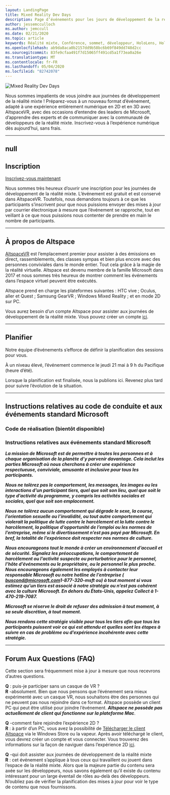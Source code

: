 ```yaml
---
layout: LandingPage
title: Mixed Reality Dev Days
description: Page d’événements pour les jours de développement de la réalité mixte
author: jessemcculloch
ms.author: jemccull
ms.date: 02/21/2020
ms.topic: article
keywords: Réalité mixte, Conférence, sommet, développeur, HoloLens, HoloLens 2, Kinect
ms.openlocfilehash: ab9da8aca0b2157dd9b58bc6b69f849dd748d2cc
ms.sourcegitcommit: 83fe9cfaa491f7d15065ff491cd5a1f73ea0a26e
ms.translationtype: MT
ms.contentlocale: fr-FR
ms.lasthandoff: 05/04/2020
ms.locfileid: "82742078"
---
```

![Mixed Reality Dev Days](images/MRDD/MRDevDaysBanner.png)

Nous sommes impatients de vous joindre aux journées de développement de la réalité mixte ! Préparez-vous à un nouveau format d’événement, adapté à une expérience entièrement numérique en 2D et en 3D avec AltspaceVR, avec des occasions d’entendre des leaders de Microsoft, d’apprendre des experts et de communiquer avec la communauté de développeurs de la réalité mixte. Inscrivez-vous à l’expérience numérique dès aujourd’hui, sans frais.

---
null
---

## <a name="registration"></a>Inscription

[Inscrivez-vous maintenant](https://mixedrealityprod.microsoftcrmportals.com/MRDDRegistration/)

Nous sommes très heureux d’ouvrir une inscription pour les journées de développement de la réalité mixte.  L’événement est gratuit et est conservé dans AltspaceVR. Toutefois, nous demandons toujours à ce que les participants s’inscrivent pour que nous puissions envoyer des mises à jour par courrier électronique à mesure que l’événement se rapproche, tout en veillant à ce que nous puissions nous contenter de prendre en main le nombre de participants.

---

## <a name="about-altspace"></a>À propos de Altspace

[AltspaceVR](https://altvr.com/) est l’emplacement premier pour assister à des émissions en direct, rassemblements, des classes sympas et bien plus encore avec des personnes conviviales dans le monde entier. Tout cela grâce à la magie de la réalité virtuelle.  Altspace est devenu membre de la famille Microsoft dans 2017 et nous sommes très heureux de montrer comment les événements dans l’espace virtuel peuvent être exécutés.

Altspace prend en charge les plateformes suivantes : HTC vive ; Oculus, aller et Quest ; Samsung GearVR ; Windows Mixed Reality ; et en mode 2D sur PC.

Vous aurez besoin d’un compte Altspace pour assister aux journées de développement de la réalité mixte. Vous pouvez créer un compte [ici](https://account.altvr.com/users/sign_up).

---

## <a name="schedule"></a>Planifier

Notre équipe d’événements s’efforce de définir la planification des sessions pour vous.  

À un niveau élevé, l’événement commence le jeudi 21 mai à 9 h du Pacifique (heure d’été).  

Lorsque la planification est finalisée, nous la publions ici. Revenez plus tard pour suivre l’évolution de la situation.  

---

## <a name="code-of-conduct-and-microsoft-standard-event-guidelines"></a>Instructions relatives au code de conduite et aux événements standard Microsoft

### <a name="code-of-conduct-coming-soon"></a>Code de réalisation (bientôt disponible)

### <a name="microsoft-standard-event-guidelines"></a>Instructions relatives aux événements standard Microsoft

***La mission de Microsoft est de permettre à toutes les personnes et à chaque organisation de la planète d’y parvenir davantage. Cela inclut les parties Microsoft où nous cherchons à créer une expérience respectueuse, conviviale, amusante et inclusive pour tous les participants.***

***Nous ne tolèrez pas le comportement, les messages, les images ou les interactions d’un participant tiers, quel que soit son lieu, quel que soit le type d’activité du programme, y compris les activités sociales et sociales, quel que soit son emplacement.***

***Nous ne tolèrez aucun comportement qui dégrade le sexe, la course, l’orientation sexuelle ou l’invalidité, ou tout autre comportement qui violerait la politique de lutte contre le harcèlement et la lutte contre le harcèlement, la politique d’opportunité de l’emploi ou les normes de l’entreprise, même si le divertissement n’est pas payé par Microsoft. En bref, la totalité de l’expérience doit respecter nos normes de culture.***

***Nous encourageons tout le monde à créer un environnement d’accueil et de sécurité. Signalez les préoccupations, le comportement de harcèlement ou l’activité suspecte ou perturbatrice pour le personnel, l’hôte d’événements ou le propriétaire, ou le personnel le plus proche. Nous encourageons également les employés à contacter leur responsable Microsoft ou notre hotline de l’entreprise ( [buscond@microsoft.com](mailto:buscond@microsoft.com)1-877-320-msft ou) à tout moment si vous estimez qu’un tiers est associé à notre stratégie ou n’est pas cohérent avec la culture Microsoft. En dehors du États-Unis, appelez Collect à 1-470-219-7087.***

***Microsoft se réserve le droit de refuser des admission à tout moment, à sa seule discrétion, à tout moment.***

***Nous rendons cette stratégie visible pour tous les tiers afin que tous les participants puissent voir ce qui est attendu et quelles sont les étapes à suivre en cas de problème ou d’expérience incohérente avec cette stratégie.***

---

## <a name="frequently-asked-questions"></a>Forum Aux Questions (FAQ)
Cette section sera fréquemment mise à jour à mesure que nous recevrons d’autres questions.

**Q** : puis-je participer sans un casque de VR ?  
**R** -absolument. Bien que nous pensons que l’événement sera mieux expérimenté avec un casque VR, nous souhaitons être des personnes qui ne peuvent pas nous rejoindre dans ce format.  Altspace possède un client PC qui peut être utilisé pour joindre l’événement. ***Altspace ne possède pas actuellement de client qui fonctionne sur la plateforme Mac***.  
  
**Q** -comment faire rejoindre l’expérience 2D ?  
**R** : à partir d’un PC, vous avez la possibilité de [Télécharger le client Altspace](https://altvr.com/get-altspacevr/) via le Windows Store ou la vapeur. Après avoir téléchargé le client, vous devrez créer un compte et vous connecter. Vous trouverez des informations sur la façon de naviguer dans l’expérience 2D [ici](https://help.altvr.com/hc/en-us/articles/115003528373-How-do-I-control-my-avatar-with-Mouse-Keyboard-).
  
**Q** -qui doit assister aux journées de développement de la réalité mixte  
**R** : cet événement s’applique à tous ceux qui travaillent ou jouent dans l’espace de la réalité mixte. Alors que la majeure partie du contenu sera axée sur les développeurs, nous savons également qu’il existe du contenu intéressant pour un large éventail de rôles au-delà des développeurs. N’oubliez pas de vérifier la planification des mises à jour pour voir le type de contenu que nous fournissons.  

<!--  
**Q** -  
**A** -  
  
**Q** -  
**A** -  
  
**Q** -  
**A** -  
-->
